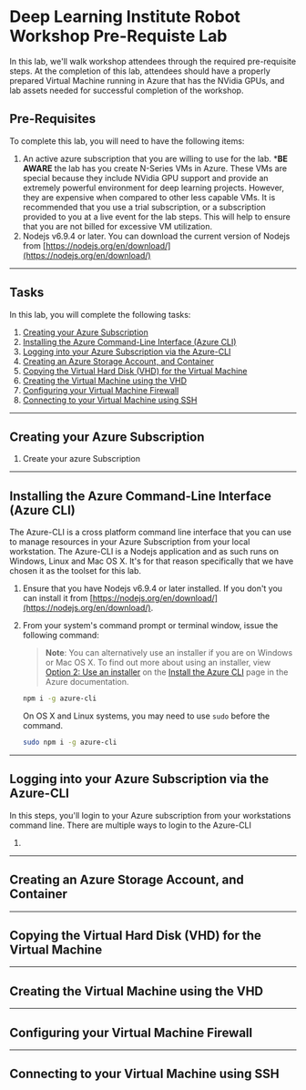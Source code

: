 # Deep Learning Institute Robot Workshop Pre-Requiste Lab

In this lab, we'll walk workshop attendees through the required pre-requisite steps.  At the completion of this lab, attendees should have a properly prepared Virtual Machine running in Azure that has the NVidia GPUs, and lab assets needed for successful completion of the workshop.

<a name="prereqs"></a>

## Pre-Requisites

To complete this lab, you will need to have the following items:

1. An active azure subscription that you are willing to use for the lab.  ***BE AWARE** the lab has you create N-Series VMs in Azure.  These VMs are special because they include NVidia GPU support and provide an extremely powerful environment for deep learning projects.  However, they are expensive when compared to other less capable VMs.  It is recommended that you use a trial subscription, or a subscription provided to you at a live event for the lab steps.  This will help to ensure that you are not billed for excessive VM utilization.
1. Nodejs v6.9.4 or later. You can download the current version of Nodejs from [https://nodejs.org/en/download/](https://nodejs.org/en/download/)

___

<a name="tasks"></a>

## Tasks

In this lab, you will complete the following tasks:

1. [Creating your Azure Subscription](#task1)
1. [Installing the Azure Command-Line Interface (Azure CLI)](#task2)
1. [Logging into your Azure Subscription via the Azure-CLI](#task3)
1. [Creating an Azure Storage Account, and Container](#task4)
1. [Copying the Virtual Hard Disk (VHD) for the Virtual Machine](#task5)
1. [Creating the Virtual Machine using the VHD](#task6)
1. [Configuring your Virtual Machine Firewall](#task7)
1. [Connecting to your Virtual Machine using SSH](#task8)

___

<a name="task1"></a>

## Creating your Azure Subscription

1. Create your azure Subscription

___

<a name="task2"></a>

## Installing the Azure Command-Line Interface (Azure CLI)

The Azure-CLI is a cross platform command line interface that you can use to manage resources in your Azure Subscription from your local workstation.  The Azure-CLI is a Nodejs application and as such runs on Windows, Linux and Mac OS X. It's for that reason specifically that we have chosen it as the toolset for this lab.

1. Ensure that you have Nodejs v6.9.4 or later installed.  If you don't you can install it from [https://nodejs.org/en/download/](https://nodejs.org/en/download/).

1. From your system's command prompt or terminal window, issue the following command:

    > **Note**: You can alternatively use an installer if you are on Windows or Mac OS X.  To find out more about using an installer, view [Option 2: Use an installer](https://docs.microsoft.com/en-us/azure/xplat-cli-install#option-2-use-an-installer) on the [Install the Azure CLI](https://docs.microsoft.com/en-us/azure/xplat-cli-install) page in the Azure documentation.

    ```bash
    npm i -g azure-cli
    ```
    On OS X and Linux systems, you may need to use `sudo` before the command.

    ```bash
    sudo npm i -g azure-cli
    ```
___

<a name="task3"></a>

## Logging into your Azure Subscription via the Azure-CLI

In this steps, you'll login to your Azure subscription from your workstations command line.  There are multiple ways to login to the Azure-CLI

1.

___

<a name="task4"></a>

## Creating an Azure Storage Account, and Container

___

<a name="task5"></a>

## Copying the Virtual Hard Disk (VHD) for the Virtual Machine

___

<a name="task6"></a>

## Creating the Virtual Machine using the VHD

___

<a name="task7"></a>

## Configuring your Virtual Machine Firewall

___

<a name="task8"></a>

## Connecting to your Virtual Machine using SSH

